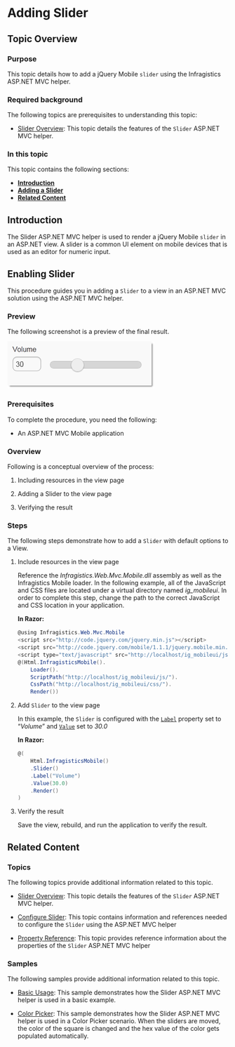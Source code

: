 ﻿<!--
|metadata|
{
    "fileName": "slider-adding",
    "controlName": "Slider",
    "tags": ["How Do I","MVC"]
}
|metadata|
-->

# Adding Slider

## Topic Overview

### Purpose

This topic details how to add a jQuery Mobile `slider` using the Infragistics ASP.NET MVC helper.

### Required background

The following topics are prerequisites to understanding this topic:

- [Slider Overview](Slider-Overview.html): This topic details the features of the `Slider` ASP.NET MVC helper.


### In this topic

This topic contains the following sections:

-   [**Introduction**](#introduction)
-   [**Adding a Slider**](#adding)
-   [**Related Content**](#related-content)


## <a id="introduction"></a>Introduction

The Slider ASP.NET MVC helper is used to render a jQuery Mobile `slider` in an ASP.NET view. A slider is a common UI element on mobile devices that is used as an editor for numeric input.



## <a id="adding"></a>Enabling Slider

This procedure guides you in adding a `Slider` to a view in an ASP.NET MVC solution using the ASP.NET MVC helper.

### Preview

The following screenshot is a preview of the final result.

![](images/Slider_Adding_1.png)

### Prerequisites

To complete the procedure, you need the following:

-   An ASP.NET MVC Mobile application

### Overview

Following is a conceptual overview of the process:

1. Including resources in the view page

2. Adding a Slider to the view page

3. Verifying the result

### Steps

The following steps demonstrate how to add a `Slider` with default options to a View.

1. Include resources in the view page

	Reference the *Infragistics.Web.Mvc.Mobile.dll* assembly as well as the Infragistics Mobile loader. In the following example, all of the JavaScript and CSS files are located under a virtual directory named *ig_mobileui*. In order to complete this step, change the path to the correct JavaScript and CSS location in your application.
	
	**In Razor:**
	
	```csharp
	@using Infragistics.Web.Mvc.Mobile
	<script src="http://code.jquery.com/jquery.min.js"></script>
	<script src="http://code.jquery.com/mobile/1.1.1/jquery.mobile.min.js"></script>
	<script type="text/javascript" src="http://localhost/ig_mobileui/js/infragistics.mobile.loader.js"></script>
	@(Html.InfragisticsMobile().
	    Loader().
	    ScriptPath("http://localhost/ig_mobileui/js/").
	    CssPath("http://localhost/ig_mobileui/css/").
	    Render())
	```

2. Add `Slider` to the view page

	In this example, the `Slider` is configured with the [`Label`](Infragistics.Web.Mvc.Mobile~Infragistics.Web.Mvc.Mobile.SliderWrapper~Label.html) property set to “*Volume*” and [`Value`](Infragistics.Web.Mvc.Mobile~Infragistics.Web.Mvc.Mobile.SliderWrapper~Value.html) set to *30.0*
	
	**In Razor:**
	
	```csharp
	@(
	    Html.InfragisticsMobile()
	    .Slider()
	    .Label("Volume")
	    .Value(30.0)    
	    .Render()
	)
	```

3. Verify the result

	Save the view, rebuild, and run the application to verify the result.




## <a id="related-content"></a>Related Content

### Topics

The following topics provide additional information related to this topic.

- [Slider Overview](Slider-Overview.html): This topic details the features of the `Slider` ASP.NET MVC helper.

- [Configure Slider](Slider-Configuring.html): This topic contains information and references needed to configure the `Slider` using the ASP.NET MVC helper

- [Property Reference](Slider-Property-Reference.html): This topic provides reference information about the properties of the `Slider` ASP.NET MVC helper



### Samples

The following samples provide additional information related to this topic.

- [Basic Usage](%%SamplesUrl%%/mobile-slider/basic-usage): This sample demonstrates how the Slider ASP.NET MVC helper is used in a basic example.

- [Color Picker](%%SamplesUrl%%/mobile-slider/color-picker): This sample demonstrates how the Slider ASP.NET MVC helper is used in a Color Picker scenario. When the sliders are moved, the color of the square is changed and the hex value of the color gets populated automatically.





 

 


